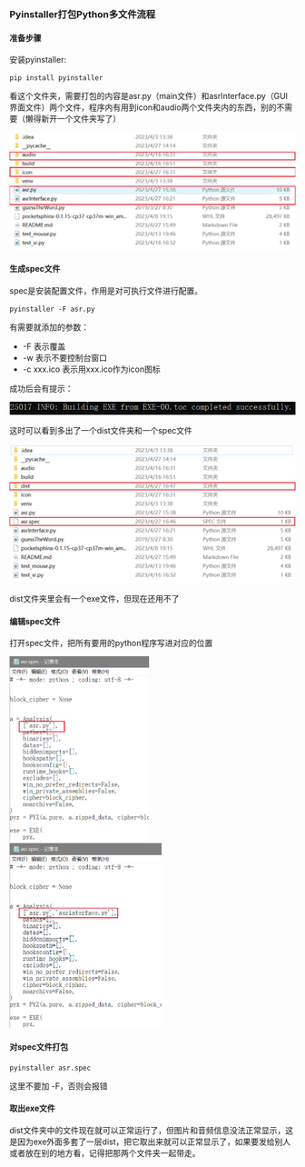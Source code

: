 ### Pyinstaller打包Python多文件流程

#### 准备步骤

安装pyinstaller:

```
pip install pyinstaller
```

看这个文件夹，需要打包的内容是asr.py（main文件）和asrInterface.py（GUI界面文件）两个文件，程序内有用到icon和audio两个文件夹内的东西，别的不需要（懒得新开一个文件夹写了）

<img src="./assets/image-20230427163958256.png" alt="image-20230427163958256" style="zoom: 67%;" />

#### 生成spec文件

spec是安装配置文件，作用是对可执行文件进行配置。

```
pyinstaller -F asr.py
```

有需要就添加的参数：

- -F 表示覆盖
- -w 表示不要控制台窗口
- -c xxx.ico 表示用xxx.ico作为icon图标

成功后会有提示：

<img src="./assets/image-20230427164741338.png" alt="image-20230427164741338" style="zoom:67%;" />

这时可以看到多出了一个dist文件夹和一个spec文件

<img src="./assets/image-20230427164832408.png" alt="image-20230427164832408" style="zoom:67%;" />

dist文件夹里会有一个exe文件，但现在还用不了

#### 编辑spec文件

打开spec文件，把所有要用的python程序写进对应的位置

<img src="./assets/image-20230427165059567.png" alt="image-20230427165059567" style="zoom:48%;" /><img src="./assets/image-20230427165154281.png" alt="image-20230427165154281" style="zoom: 48%;" />



#### 对spec文件打包

```
pyinstaller asr.spec
```

这里不要加 -F，否则会报错

#### 取出exe文件

dist文件夹中的文件现在就可以正常运行了，但图片和音频信息没法正常显示，这是因为exe外面多套了一层dist，把它取出来就可以正常显示了，如果要发给别人或者放在别的地方看，记得把那两个文件夹一起带走。